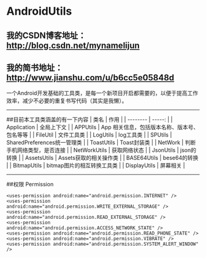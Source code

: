 # AndroidUtils
## 我的CSDN博客地址：http://blog.csdn.net/mynamelijun
## 我的简书地址： http://www.jianshu.com/u/b6cc5e05848d

一个Android开发基础的工具类，是每一个新项目开启都需要的，以便于提高工作效率，减少不必要的重复书写代码（其实是我懒）。

---
##目前本工具类涵盖的有一下内容
| 类名        | 作用   |
| --------   | -----:  |
| Application     | 全局上下文 |
| APPUtils        |   App 相关信息，包括版本名称、版本号、包名等等   |
| FileUtil        |    文件工具类    |
| LogUtils        |    log工具类    |
| SPUtils        |    SharedPreferences统一管理类    |
| ToastUtils        |    Toast封装类    |
| NetWork        |    判断手机网络类型，是否连接    |
| NetWorkUtils        |    获取网络状态    |
| JsonUtils        |    json的转换    |
| AssetsUtils        |    Assets获取的相关操作类    |
| BASE64Utils        |    bese64的转换    |
| BitmapUtils        |    bitmap图片的相互转换工具类    |
| DisplayUtils        |    屏幕相关    |


---
##权限 Permission
```
<uses-permission android:name="android.permission.INTERNET" />
<uses-permission android:name="android.permission.WRITE_EXTERNAL_STORAGE" />
<uses-permission android:name="android.permission.READ_EXTERNAL_STORAGE" />
<uses-permission android:name="android.permission.ACCESS_NETWORK_STATE" />
<uses-permission android:name="android.permission.READ_PHONE_STATE" />
<uses-permission android:name="android.permission.VIBRATE" />
<uses-permission android:name="android.permission.SYSTEM_ALERT_WINDOW" />
```

